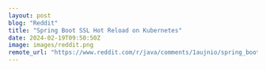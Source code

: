 ```yaml
---
layout: post
blog: "Reddit"
title: "Spring Boot SSL Hot Reload on Kubernetes"
date: 2024-02-19T09:50:50Z
image: images/reddit.png
remote_url: "https://www.reddit.com/r/java/comments/1aujnio/spring_boot_ssl_hot_reload_on_kubernetes/"
---
```

